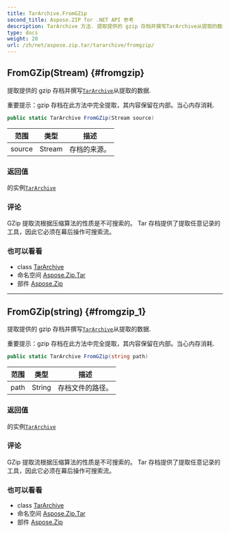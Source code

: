 ```yaml
---
title: TarArchive.FromGZip
second_title: Aspose.ZIP for .NET API 参考
description: TarArchive 方法. 提取提供的 gzip 存档并撰写TarArchive从提取的数据.
type: docs
weight: 20
url: /zh/net/aspose.zip.tar/tararchive/fromgzip/
---
```

## FromGZip(Stream) {#fromgzip}

提取提供的 gzip 存档并撰写[`TarArchive`](../)从提取的数据.

重要提示：gzip 存档在此方法中完全提取，其内容保留在内部。当心内存消耗.

```csharp
public static TarArchive FromGZip(Stream source)
```

| 范围 | 类型 | 描述 |
| --- | --- | --- |
| source | Stream | 存档的来源。 |

### 返回值

的实例[`TarArchive`](../)

### 评论

GZip 提取流根据压缩算法的性质是不可搜索的。 Tar 存档提供了提取任意记录的工具，因此它必须在幕后操作可搜索流。

### 也可以看看

* class [TarArchive](../)
* 命名空间 [Aspose.Zip.Tar](../../tararchive/)
* 部件 [Aspose.Zip](../../../)

---

## FromGZip(string) {#fromgzip_1}

提取提供的 gzip 存档并撰写[`TarArchive`](../)从提取的数据.

重要提示：gzip 存档在此方法中完全提取，其内容保留在内部。当心内存消耗.

```csharp
public static TarArchive FromGZip(string path)
```

| 范围 | 类型 | 描述 |
| --- | --- | --- |
| path | String | 存档文件的路径。 |

### 返回值

的实例[`TarArchive`](../)

### 评论

GZip 提取流根据压缩算法的性质是不可搜索的。 Tar 存档提供了提取任意记录的工具，因此它必须在幕后操作可搜索流。

### 也可以看看

* class [TarArchive](../)
* 命名空间 [Aspose.Zip.Tar](../../tararchive/)
* 部件 [Aspose.Zip](../../../)


